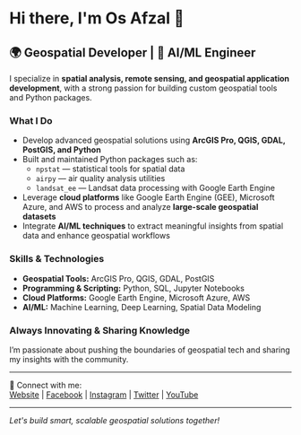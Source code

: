 # Hi there, I'm Os Afzal 👋

## 🌍 Geospatial Developer | 🤖 AI/ML Engineer

I specialize in **spatial analysis, remote sensing, and geospatial application development**, with a strong passion for building custom geospatial tools and Python packages.

### What I Do
- Develop advanced geospatial solutions using **ArcGIS Pro, QGIS, GDAL, PostGIS, and Python**
- Built and maintained Python packages such as:
  - `npstat` — statistical tools for spatial data  
  - `airpy` — air quality analysis utilities  
  - `landsat_ee` — Landsat data processing with Google Earth Engine  
- Leverage **cloud platforms** like Google Earth Engine (GEE), Microsoft Azure, and AWS to process and analyze **large-scale geospatial datasets**
- Integrate **AI/ML techniques** to extract meaningful insights from spatial data and enhance geospatial workflows

### Skills & Technologies
- **Geospatial Tools:** ArcGIS Pro, QGIS, GDAL, PostGIS  
- **Programming & Scripting:** Python, SQL, Jupyter Notebooks  
- **Cloud Platforms:** Google Earth Engine, Microsoft Azure, AWS  
- **AI/ML:** Machine Learning, Deep Learning, Spatial Data Modeling

### Always Innovating & Sharing Knowledge
I’m passionate about pushing the boundaries of geospatial tech and sharing my insights with the community.

---

📍 Connect with me:  
[Website](https://OsAfzal.github.io) | [Facebook](https://facebook.com/OsAfzal) | [Instagram](https://instagram.com/OsAfzal) | [Twitter](https://twitter.com/OsAfzal) | [YouTube](https://youtube.com/OsAfzal)

---

*Let's build smart, scalable geospatial solutions together!*
